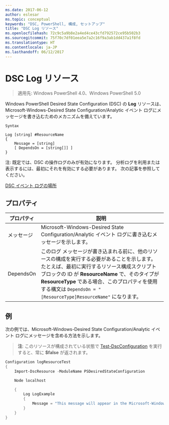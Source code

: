 ```yaml
---
ms.date: 2017-06-12
author: eslesar
ms.topic: conceptual
keywords: "DSC, PowerShell, 構成, セットアップ"
title: "DSC Log リソース"
ms.openlocfilehash: 72c9c5a9b8e2a4ed4ce43cfd792572ce95b502b3
ms.sourcegitcommit: 75f70c7df01eea5e7a2c16f9a3ab1dd437a1f8fd
ms.translationtype: HT
ms.contentlocale: ja-JP
ms.lasthandoff: 06/12/2017
---
```

<a id="dsc-log-resource" class="xliff"></a>

# DSC Log リソース 

> 適用先: Windows PowerShell 4.0、Windows PowerShell 5.0

Windows PowerShell Desired State Configuration (DSC) の __Log__ リソースは、Microsoft-Windows-Desired State Configuration/Analytic イベント ログにメッセージを書き込むためのメカニズムを備えています。

```
Syntax

Log [string] #ResourceName
{
    Message = [string]
    [ DependsOn = [string[]] ]
}
```

注: 既定では、DSC の操作ログのみが有効になります。
分析ログを利用または表示するには、最初にそれを有効にする必要があります。
次の記事を参照してください。

[DSC イベント ログの場所](https://msdn.microsoft.com/en-us/powershell/dsc/troubleshooting#where-are-dsc-event-logs)

<a id="properties" class="xliff"></a>

## プロパティ
|  プロパティ  |  説明   | 
|---|---| 
| メッセージ| Microsoft-Windows-Desired State Configuration/Analytic イベント ログに書き込むメッセージを示します。| 
| DependsOn | このログ メッセージが書き込まれる前に、他のリソースの構成を実行する必要があることを示します。 たとえば、最初に実行するリソース構成スクリプト ブロックの ID が __ResourceName__ で、そのタイプが __ResourceType__ である場合、このプロパティを使用する構文は `DependsOn = "[ResourceType]ResourceName"` になります。| 

<a id="example" class="xliff"></a>

## 例

次の例では、Microsoft-Windows-Desired State Configuration/Analytic イベント ログにメッセージを含める方法を示します。

> **注**: このリソースが構成されている状態で [Test-DscConfiguration](https://technet.microsoft.com/en-us/library/dn407382.aspx) を実行すると、常に **$false** が返されます。

```powershell 
Configuration logResourceTest
{
    Import-DscResource -ModuleName PSDesiredStateConfiguration

    Node localhost

    {
        Log LogExample
        {
            Message = "This message will appear in the Microsoft-Windows-Desired State Configuration/Analytic event log."
        }
    }
}
```

